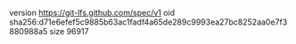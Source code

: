 version https://git-lfs.github.com/spec/v1
oid sha256:d71e6efef5c9885b63ac1fadf4a65de289c9993ea27bc8252aa0e7f3880988a5
size 96917
